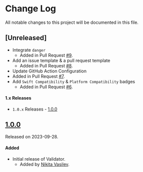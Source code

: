 # Change Log
All notable changes to this project will be documented in this file.

## [Unreleased]
- Integrate `danger`
  - Added in Pull Request [#9](https://github.com/space-code/validator/pull/9).
- Add an issue template & a pull request template
  - Added in Pull Request [#8](https://github.com/space-code/validator/pull/8).
-  Update GitHub Action Configuration
  - Added in Pull Request [#7](https://github.com/space-code/validator/pull/7).
- Add `Swift Compatibility` & `Platform Compatibility` badges
  - Added in Pull Request [#6](https://github.com/space-code/validator/pull/6).

#### 1.x Releases
- `1.0.x` Releases - [1.0.0](#100)

## [1.0.0](https://github.com/space-code/validator/releases/tag/1.0.0)
Released on 2023-09-28.

#### Added
- Initial release of Validator.
  - Added by [Nikita Vasilev](https://github.com/nik3212).